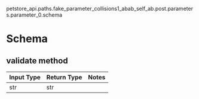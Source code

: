petstore_api.paths.fake_parameter_collisions1_abab_self_ab.post.parameters.parameter_0.schema
# Schema

## validate method
Input Type | Return Type | Notes
------------ | ------------- | -------------
str | str |
